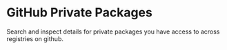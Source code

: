 # GitHub Private Packages

Search and inspect details for private packages you have access to across registries on github.